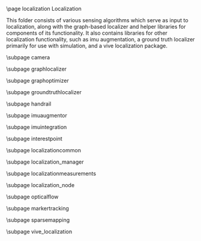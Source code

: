 \page localization Localization

This folder consists of various sensing algorithms which serve as input to localization, along with the graph-based localizer and helper libraries for components of its functionality.  It also contains libraries for other localization functionality, such as imu augmentation, a ground truth localizer primarily for use with simulation, and a vive localization package. 

\subpage camera

\subpage graphlocalizer

\subpage graphoptimizer

\subpage groundtruthlocalizer

\subpage handrail

\subpage imuaugmentor
 
\subpage imuintegration

\subpage interestpoint

\subpage localizationcommon

\subpage localization_manager

\subpage localizationmeasurements

\subpage localization_node

\subpage opticalflow

\subpage markertracking

\subpage sparsemapping

\subpage vive_localization
